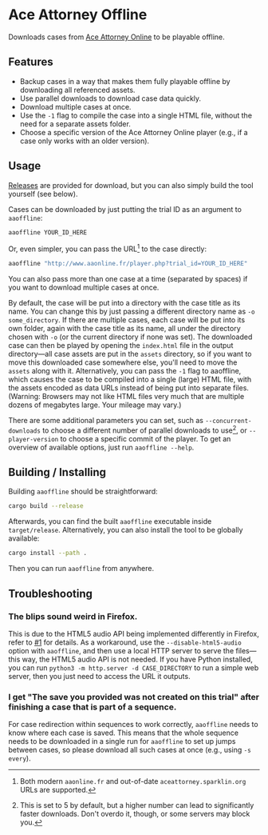 # Ace Attorney Offline

Downloads cases from [Ace Attorney Online](https://aaonline.fr) to be playable offline.

## Features

- Backup cases in a way that makes them fully playable offline by downloading all referenced assets.
- Use parallel downloads to download case data quickly.
- Download multiple cases at once.
- Use the `-1` flag to compile the case into a single HTML file, without the need for a separate assets folder.
- Choose a specific version of the Ace Attorney Online player (e.g., if a case only works with an older version).

## Usage

[Releases](https://github.com/falko17/aaoffline/releases) are provided for download, but you can also simply build the tool yourself (see below).

Cases can be downloaded by just putting the trial ID as an argument to `aaoffline`:

```bash
aaoffline YOUR_ID_HERE
```

Or, even simpler, you can pass the URL[^1] to the case directly:

```bash
aaoffline "http://www.aaonline.fr/player.php?trial_id=YOUR_ID_HERE"
```

You can also pass more than one case at a time (separated by spaces) if you want to download multiple cases at once.

By default, the case will be put into a directory with the case title as its name. You can change this by just passing a different directory name as `-o some_directory`. If there are multiple cases, each case will be put into its own folder, again with the case title as its name, all under the directory chosen with `-o` (or the current directory if none was set).
The downloaded case can then be played by opening the `index.html` file in the output directory—all case assets are put in the `assets` directory, so if you want to move this downloaded case somewhere else, you'll need to move the `assets` along with it.
Alternatively, you can pass the `-1` flag to aaoffline, which causes the case to be compiled into a single (large) HTML file, with the assets encoded as data URLs instead of being put into separate files. (Warning: Browsers may not like HTML files very much that are multiple dozens of megabytes large. Your mileage may vary.)

There are some additional parameters you can set, such as `--concurrent-downloads` to choose a different number of parallel downloads to use[^2], or `--player-version` to choose a specific commit of the player.
To get an overview of available options, just run `aaoffline --help`.

## Building / Installing

Building `aaoffline` should be straightforward:

```bash
cargo build --release
```

Afterwards, you can find the built `aaoffline` executable inside `target/release`.
Alternatively, you can also install the tool to be globally available:

```bash
cargo install --path .
```

Then you can run `aaoffline` from anywhere.

## Troubleshooting

### The blips sound weird in Firefox.

This is due to the HTML5 audio API being implemented differently in Firefox, refer to [#1](https://github.com/falko17/aaoffline/issues/1) for details.
As a workaround, use the `--disable-html5-audio` option with `aaoffline`, and then use a local HTTP server to serve the files—this way, the HTML5 audio API is not needed.
If you have Python installed, you can run `python3 -m http.server -d CASE_DIRECTORY` to run a simple web server, then you just need to access the URL it outputs.

[^1]: Both modern `aaonline.fr` and out-of-date `aceattorney.sparklin.org` URLs are supported.

[^2]: This is set to 5 by default, but a higher number can lead to significantly faster downloads. Don't overdo it, though, or some servers may block you.

### I get "The save you provided was not created on this trial" after finishing a case that is part of a sequence.

For case redirection within sequences to work correctly, `aaoffline` needs to know where each case is saved. This means that the whole sequence needs to be downloaded in a single run for `aaoffline` to set up jumps between cases, so please download all such cases at once (e.g., using `-s every`).
